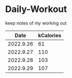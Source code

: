 # Daily-Workout
keep notes of my working out

|Date|kCalories|
|--|--|
|2022.9.26|61|
|2022.9.27|110|
|2022.9.28|103|
|2022.9.29|107|
